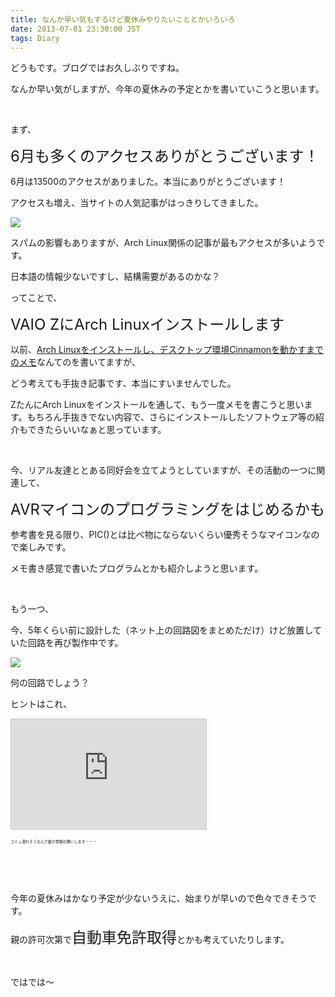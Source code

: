 ```yaml
---
title: なんか早い気もするけど夏休みやりたいこととかいろいろ
date: 2013-07-01 23:30:00 JST
tags: Diary
---
```

<p>どうもです。ブログではお久しぶりですね。</p>
<p>なんか早い気がしますが、今年の夏休みの予定とかを書いていこうと思います。</p>
<p>&nbsp;</p>
<p>まず、</p>
<p><span style="font-size:24px;">6月も多くのアクセスありがとうございます！</span></p>
<p>6月は13500のアクセスがありました。本当にありがとうございます！</p>
<p>アクセスも増え、当サイトの人気記事がはっきりしてきました。</p>
<p><img src="https://lh4.googleusercontent.com/-uCI6h_8WIR4/UdGKcAjWzwI/AAAAAAAACWk/MTJYb4FZfIc/s640/Screenshot%2520from%25202013-07-01%252022%253A54%253A14.png" /></p>
<p>スパムの影響もありますが、Arch Linux関係の記事が最もアクセスが多いようです。</p>
<p>日本語の情報少ないですし、結構需要があるのかな？</p>
<p>ってことで、</p>
<p><span style="font-size:24px;">VAIO ZにArch Linuxインストールします</span></p>
<p>以前、<a href="http://tosainu.wktk.so/view/247">Arch Linuxをインストールし、デスクトップ環境Cinnamonを動かすまでのメモ</a>なんてのを書いてますが、</p>
<p>どう考えても手抜き記事です、本当にすいませんでした。</p>
<p>ZたんにArch Linuxをインストールを通して、もう一度メモを書こうと思います。もちろん手抜きでない内容で、さらにインストールしたソフトウェア等の紹介もできたらいいなぁと思っています。</p>
<p>&nbsp;</p>
<p>今、リアル友達ととある同好会を立てようとしていますが、その活動の一つに関連して、</p>
<p><span style="font-size:24px;">AVRマイコンのプログラミングをはじめるかも</span></p>
<p>参考書を見る限り、PIC()とは比べ物にならないくらい優秀そうなマイコンなので楽しみです。</p>
<p>メモ書き感覚で書いたプログラムとかも紹介しようと思います。</p>
<p>&nbsp;</p>
<p>もう一つ、</p>
<p>今、5年くらい前に設計した（ネット上の回路図をまとめただけ）けど放置していた回路を再び製作中です。</p>
<p><img src="https://lh4.googleusercontent.com/-0sygl78OfyE/UdGJsDyWM9I/AAAAAAAACWY/rE0U5VBQpFM/s640/IMG_0801.JPG" /></p>
<p>何の回路でしょう？</p>
<p>ヒントはこれ、</p>
<iframe width="312" height="176" src="http://ext.nicovideo.jp/thumb_community/co2067112" scrolling="no" style="border:solid 1px #CCC;" frameborder="0"><a href="http://com.nicovideo.jp/community/co2067112">【ニコニコ動画】とさいぬの隠し部屋</a></iframe>
<p><span style="font-size:6px;">コミュ潰れそうなんで誰か登録お願いします・・・</span></p>
<p>&nbsp;</p>
<p>&nbsp;</p>
<p>今年の夏休みはかなり予定が少ないうえに、始まりが早いので色々できそうです。</p>
<p>親の許可次第で<span style="font-size:24px;">自動車免許取得</span>とかも考えていたりします。</p>
<p>&nbsp;</p>
<p>ではでは〜</p>
